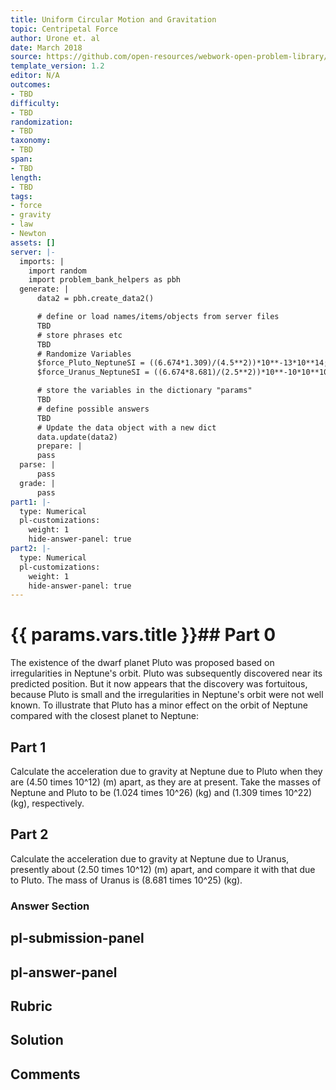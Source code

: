 ```yaml
---
title: Uniform Circular Motion and Gravitation
topic: Centripetal Force
author: Urone et. al
date: March 2018
source: https://github.com/open-resources/webwork-open-problem-library/tree/master/Contrib/BrockPhysics/College_Physics_Urone/6.Uniform_Circular_Motion_and_Gravitation/Newtons_Universal_Law_of_Gravitation/NU_U17-06-05-008.pg
template_version: 1.2
editor: N/A
outcomes:
- TBD
difficulty:
- TBD
randomization:
- TBD
taxonomy:
- TBD
span:
- TBD
length:
- TBD
tags:
- force
- gravity
- law
- Newton
assets: []
server: |-
  imports: |
    import random
    import problem_bank_helpers as pbh
  generate: |
      data2 = pbh.create_data2()

      # define or load names/items/objects from server files
      TBD
      # store phrases etc
      TBD
      # Randomize Variables
      $force_Pluto_NeptuneSI = ((6.674*1.309)/(4.5**2))*10**-13*10**14;
      $force_Uranus_NeptuneSI = ((6.674*8.681)/(2.5**2))*10**-10*10**10;

      # store the variables in the dictionary "params"
      TBD
      # define possible answers
      TBD
      # Update the data object with a new dict
      data.update(data2)
      prepare: |
      pass
  parse: |
      pass
  grade: |
      pass
part1: |-
  type: Numerical
  pl-customizations:
    weight: 1
    hide-answer-panel: true
part2: |-
  type: Numerical
  pl-customizations:
    weight: 1
    hide-answer-panel: true
---
```


# {{ params.vars.title }}## Part 0 
The existence of the dwarf planet Pluto was proposed based on irregularities in Neptune's orbit. Pluto was subsequently discovered near its predicted position. But it now appears that the discovery was fortuitous, because Pluto is small and the irregularities in Neptune's orbit were not well known. To illustrate that Pluto has a minor effect on the orbit of Neptune compared with the closest planet to Neptune: 
## Part 1 
Calculate the acceleration due to gravity at Neptune due to Pluto when they are (4.50 times 10^12) (m) apart, as they are at present. Take the masses of Neptune and Pluto to be (1.024 times 10^26) (kg) and (1.309 times 10^22) (kg), respectively. 
## Part 2 
Calculate the acceleration due to gravity at Neptune due to Uranus, presently about (2.50 times 10^12) (m) apart, and compare it with that due to Pluto. The mass of Uranus is (8.681 times 10^25) (kg). 


### Answer Section 


## pl-submission-panel 


## pl-answer-panel 


## Rubric 


## Solution 


## Comments 


